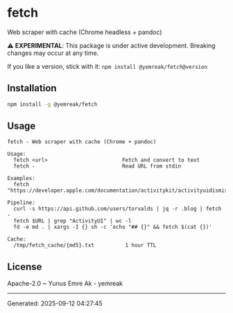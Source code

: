 # fetch

Web scraper with cache (Chrome headless + pandoc)

⚠️ **EXPERIMENTAL**: This package is under active development. Breaking changes may occur at any time.

If you like a version, stick with it: `npm install @yemreak/fetch@version`

## Installation

```bash
npm install -g @yemreak/fetch
```

## Usage

```
fetch - Web scraper with cache (Chrome + pandoc)

Usage:
  fetch <url>                        Fetch and convert to text
  fetch -                            Read URL from stdin

Examples:
  fetch "https://developer.apple.com/documentation/activitykit/activityuidismissalpolicy"
  
Pipeline:
  curl -s https://api.github.com/users/torvalds | jq -r .blog | fetch -
  fetch $URL | grep "ActivityUI" | wc -l
  fd -e md . | xargs -I {} sh -c 'echo "## {}" && fetch $(cat {})'
  
Cache:
  /tmp/fetch_cache/{md5}.txt          1 hour TTL
```

## License

Apache-2.0 ~ Yunus Emre Ak - yemreak

---
Generated: 2025-09-12 04:27:45
